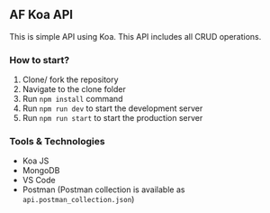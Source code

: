 ## AF Koa API

This is simple API using Koa. This API includes all CRUD operations.

### How to start?

1. Clone/ fork the repository
2. Navigate to the clone folder
3. Run `npm install` command
4. Run `npm run dev` to start the development server
5. Run `npm run start` to start the production server

### Tools & Technologies

- Koa JS
- MongoDB
- VS Code
- Postman (Postman collection is available as `api.postman_collection.json`)
